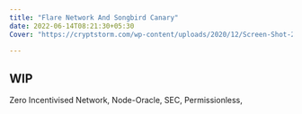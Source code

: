 ```yaml
---
title: "Flare Network And Songbird Canary"
date: 2022-06-14T08:21:30+05:30
Cover: "https://cryptstorm.com/wp-content/uploads/2020/12/Screen-Shot-2020-12-06-at-17.50.09-1280x640.png"

---
```


## WIP

Zero Incentivised Network, Node-Oracle, SEC, Permissionless, 

